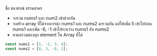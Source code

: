 ชื่อ ธนาธรณ์ ธรรมสาคร 

- จงรวม nums1 และ num2 เข้าด้วยกัน
- จงสร้าง array ที่ได้จากการนำ nums1 และ nums2 มารวมกัน แต่ให้เพิ่ม 5 เข้าไปก่อน nums1 และเพิ่ม -6, -1 เข้าไประหว่าง nums1 กับ nums2
- หาผลรวมของทุก element ใน Array ที่ได้


```js
const nums1 = [1, -2, 3, 4];
const nums2 = [8, 3, -8, 1];
```